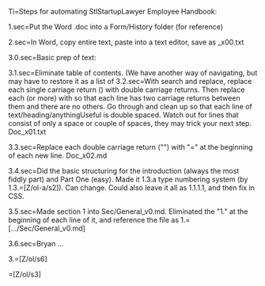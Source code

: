 Ti=Steps for automating StlStartupLawyer Employee Handbook:

1.sec=Put the Word .doc into a Form/History folder (for reference)

2.sec=In Word, copy entire text, paste into a text editor, save as _x00.txt

3.0.sec=Basic prep of text:

3.1.sec=Eliminate table of contents.  (We have another way of navigating, but may have to restore it as a list of <a href...>
3.2.sec=With search and replace, replace each single carriage return (<cr>) with double carriage returns.  Then replace each <cr><cr><cr> (or more) with <cr><cr> so that each line has two carriage returns between them and there are no others.  Go through and clean up so that each line of text/heading/anythingUseful is double spaced.  Watch out for lines that consist of only a space or couple of spaces, they may trick your next step.  Doc_x01.txt

3.3.sec=Replace each double carriage return ("<cr><cr>") with "<cr><cr>=" at the beginning of each new line.  Doc_x02.md

3.4.sec=Did the basic structuring for the introduction (always the most fiddly part) and Part One (easy).  Made it 1.3.a type numbering system (by 1.3.=[Z/ol-a/s2]).  Can change.  Could also leave it all as 1.1.1.1, and then fix in CSS. 
  
3.5.sec=Made section 1 into Sec/General_v0.md.  Eliminated the "1." at the beginning of each line of it, and reference the file as 1.=[.../Sec/General_v0.md]

3.6.sec=Bryan ...

3.=[Z/ol/s6]

=[Z/ol/s3]